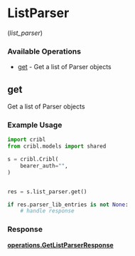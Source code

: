 # ListParser
(*list_parser*)

### Available Operations

* [get](#get) - Get a list of Parser objects

## get

Get a list of Parser objects

### Example Usage

```python
import cribl
from cribl.models import shared

s = cribl.Cribl(
    bearer_auth="",
)


res = s.list_parser.get()

if res.parser_lib_entries is not None:
    # handle response
```


### Response

**[operations.GetListParserResponse](../../models/operations/getlistparserresponse.md)**

